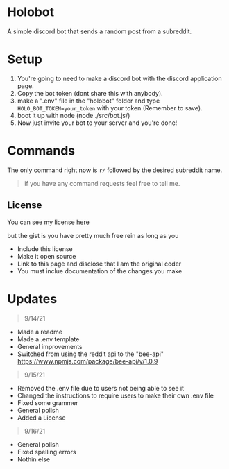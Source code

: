 # Holobot
A simple discord bot that sends a random post from a subreddit.

# Setup

1. You're going to need to make a discord bot with the discord application page.
1. Copy the bot token (dont share this with anybody).
1. make a ".env" file in the "holobot" folder and type 
`HOLO_BOT_TOKEN=your_token` with your token (Remember to save).
1. boot it up with node (node ./src/bot.js/)
1. Now just invite your bot to your server and you're done!

# Commands
  The only command right now is `r/` followed by the desired subreddit name.

> if you have any command requests feel free to tell me.

## License
You can see my license [here](https://github.com/taylortek/holobot/blob/main/LICENSE)

but the gist is you have pretty much free rein as long as you

* Include this license
* Make it open source
* Link to this page and disclose that I am the original coder
* You must inclue documentation of the changes you make

# Updates
> 9/14/21

* Made a readme
* Made a .env template
* General improvements
* Switched from using the reddit api to the "bee-api" https://www.npmjs.com/package/bee-api/v/1.0.9

> 9/15/21

* Removed the .env file due to users not being able to see it
* Changed the instructions to require users to make their own .env file
* Fixed some grammer
* General polish
* Added a License

> 9/16/21
* General polish 
* Fixed spelling errors
* Nothin else
